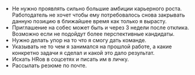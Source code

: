 - Не нужно проявлять сильно большие амбиции карьерного роста. Работодатель не хочет чтобы ему потребовалось снова закрывать данную позицию в ближайшее время как только я вырасту.
- Приглашение на собес может быть и через 3 недели после отклика. Возможно если не подойдут более перспективные кандидаты.
- Нужно делать упор на то что я смогу дать команде.
- Указывать не то чем я занимался на прошлой работе, а какие конкретно задачи я сделал и какой это дало результат.
- Искать HRов в соцсетях и писать им в личку.
- Рассылать резюме по почте.